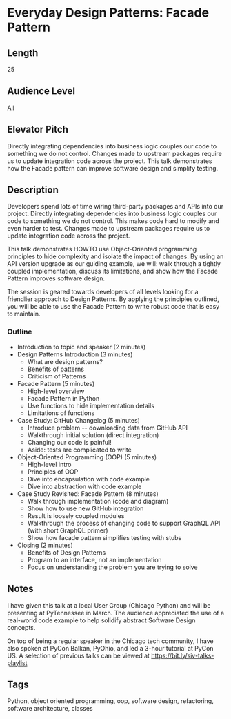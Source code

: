 # Everyday Design Patterns: Facade Pattern

## Length

25

## Audience Level

All

## Elevator Pitch

Directly integrating dependencies into business logic couples our code to something we do not control. Changes made to upstream packages require us to update integration code across the project. This talk demonstrates how the Facade pattern can improve software design and simplify testing.

## Description

Developers spend lots of time wiring third-party packages and APIs into our project. Directly integrating dependencies into business logic couples our code to something we do not control. This makes code hard to modify and even harder to test. Changes made to upstream packages require us to update integration code across the project.

This talk demonstrates HOWTO use Object-Oriented programming principles to hide complexity and isolate the impact of changes. By using an API version upgrade as our guiding example, we will: walk through a tightly coupled implementation, discuss its limitations, and show how the Facade Pattern improves software design.

The session is geared towards developers of all levels looking for a friendlier approach to Design Patterns. By applying the principles outlined, you will be able to use the Facade Pattern to write robust code that is easy to maintain.

### Outline

- Introduction to topic and speaker (2 minutes)
- Design Patterns Introduction (3 minutes)
    - What are design patterns?
    - Benefits of patterns
    - Criticism of Patterns
- Facade Pattern (5 minutes)
    - High-level overview
    - Facade Pattern in Python
    - Use functions to hide implementation details
    - Limitations of functions
- Case Study: GitHub Changelog (5 minutes)
    - Introduce problem -- downloading data from GitHub API
    - Walkthrough initial solution (direct integration)
    - Changing our code is painful!
    - Aside: tests are complicated to write
- Object-Oriented Programming (OOP) (5 minutes)
    - High-level intro
    - Principles of OOP
    - Dive into encapsulation with code example
    - Dive into abstraction with code example
- Case Study Revisited: Facade Pattern (8 minutes)
    - Walk through implementation (code and diagram)
    - Show how to use new GitHub integration
    - Result is loosely coupled modules
    - Walkthrough the process of changing code to support GraphQL API (with short GraphQL primer)
    - Show how facade pattern simplifies testing with stubs
- Closing (2 minutes)
    - Benefits of Design Patterns
    - Program to an interface, not an implementation
    - Focus on understanding the problem you are trying to solve

## Notes

I have given this talk at a local User Group (Chicago Python) and will be presenting at PyTennessee in March. The audience appreciated the use of a real-world code example to help solidify abstract Software Design concepts.

On top of being a regular speaker in the Chicago tech community, I have also spoken at PyCon Balkan, PyOhio, and led a 3-hour tutorial at PyCon US. A selection of previous talks can be viewed at https://bit.ly/siv-talks-playlist

## Tags

Python, object oriented programming, oop, software design, refactoring, software architecture, classes
